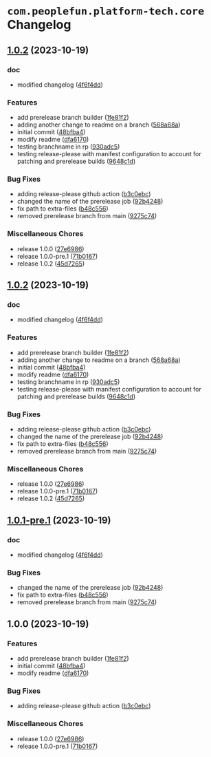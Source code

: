 # `com.peoplefun.platform-tech.core` Changelog

## [1.0.2](https://github.com/ianpilipski-pf/test-release-please/compare/v1.0.2-pre.1...1.0.2) (2023-10-19)


### doc

* modified changelog ([4f6f4dd](https://github.com/ianpilipski-pf/test-release-please/commit/4f6f4dd550687ccd0d33e350fffea7fda48cf33d))


### Features

* add prerelease branch builder ([1fe81f2](https://github.com/ianpilipski-pf/test-release-please/commit/1fe81f21abe89b19bbf6ebc03d071bf282223b7d))
* adding another change to readme on a branch ([568a68a](https://github.com/ianpilipski-pf/test-release-please/commit/568a68a705f94fdef2bad69f5796eca3b95c658d))
* initial commit ([48bfba4](https://github.com/ianpilipski-pf/test-release-please/commit/48bfba4292d181f311447d91280ef2008cd7358f))
* modify readme ([dfa6170](https://github.com/ianpilipski-pf/test-release-please/commit/dfa617080ed3f8abf648b8f9e436d9ab3f70fb1c))
* testing branchname in rp ([930adc5](https://github.com/ianpilipski-pf/test-release-please/commit/930adc516ca860bc631b5384b3a696ed3a89d7e6))
* testing release-please with manifest configuration to account for patching and prerelease builds ([9648c1d](https://github.com/ianpilipski-pf/test-release-please/commit/9648c1da934fe8787883dc96bf9e5cdb3a0d1c98))


### Bug Fixes

* adding release-please github action ([b3c0ebc](https://github.com/ianpilipski-pf/test-release-please/commit/b3c0ebc1f3d83a0a5bf8e6dddec6d2655363fd2b))
* changed the name of the prerelease job ([92b4248](https://github.com/ianpilipski-pf/test-release-please/commit/92b4248067f6da18edaa943381cb47f202680cfd))
* fix path to extra-files ([b48c556](https://github.com/ianpilipski-pf/test-release-please/commit/b48c556b3047e2ac9fec220e22336c23d13fa7ad))
* removed prerelease branch from main ([9275c74](https://github.com/ianpilipski-pf/test-release-please/commit/9275c74893bc314a59a1d20343f01903b990a7a2))


### Miscellaneous Chores

* release 1.0.0 ([27e6986](https://github.com/ianpilipski-pf/test-release-please/commit/27e698678282b6dd6568665da198e575ac06be2f))
* release 1.0.0-pre.1 ([71b0167](https://github.com/ianpilipski-pf/test-release-please/commit/71b0167168d33c86f1bed06dd01e63926b0be713))
* release 1.0.2 ([45d7265](https://github.com/ianpilipski-pf/test-release-please/commit/45d7265cd4ee0f3dc4a1b017a2e5278bd5e9d263))

## [1.0.2](https://github.com/ianpilipski-pf/test-release-please/compare/v1.0.1...1.0.2) (2023-10-19)


### doc

* modified changelog ([4f6f4dd](https://github.com/ianpilipski-pf/test-release-please/commit/4f6f4dd550687ccd0d33e350fffea7fda48cf33d))


### Features

* add prerelease branch builder ([1fe81f2](https://github.com/ianpilipski-pf/test-release-please/commit/1fe81f21abe89b19bbf6ebc03d071bf282223b7d))
* adding another change to readme on a branch ([568a68a](https://github.com/ianpilipski-pf/test-release-please/commit/568a68a705f94fdef2bad69f5796eca3b95c658d))
* initial commit ([48bfba4](https://github.com/ianpilipski-pf/test-release-please/commit/48bfba4292d181f311447d91280ef2008cd7358f))
* modify readme ([dfa6170](https://github.com/ianpilipski-pf/test-release-please/commit/dfa617080ed3f8abf648b8f9e436d9ab3f70fb1c))
* testing branchname in rp ([930adc5](https://github.com/ianpilipski-pf/test-release-please/commit/930adc516ca860bc631b5384b3a696ed3a89d7e6))
* testing release-please with manifest configuration to account for patching and prerelease builds ([9648c1d](https://github.com/ianpilipski-pf/test-release-please/commit/9648c1da934fe8787883dc96bf9e5cdb3a0d1c98))


### Bug Fixes

* adding release-please github action ([b3c0ebc](https://github.com/ianpilipski-pf/test-release-please/commit/b3c0ebc1f3d83a0a5bf8e6dddec6d2655363fd2b))
* changed the name of the prerelease job ([92b4248](https://github.com/ianpilipski-pf/test-release-please/commit/92b4248067f6da18edaa943381cb47f202680cfd))
* fix path to extra-files ([b48c556](https://github.com/ianpilipski-pf/test-release-please/commit/b48c556b3047e2ac9fec220e22336c23d13fa7ad))
* removed prerelease branch from main ([9275c74](https://github.com/ianpilipski-pf/test-release-please/commit/9275c74893bc314a59a1d20343f01903b990a7a2))


### Miscellaneous Chores

* release 1.0.0 ([27e6986](https://github.com/ianpilipski-pf/test-release-please/commit/27e698678282b6dd6568665da198e575ac06be2f))
* release 1.0.0-pre.1 ([71b0167](https://github.com/ianpilipski-pf/test-release-please/commit/71b0167168d33c86f1bed06dd01e63926b0be713))
* release 1.0.2 ([45d7265](https://github.com/ianpilipski-pf/test-release-please/commit/45d7265cd4ee0f3dc4a1b017a2e5278bd5e9d263))

## [1.0.1-pre.1](https://github.com/ianpilipski-pf/test-release-please/compare/1.0.0...1.0.1-pre.1) (2023-10-19)


### doc

* modified changelog ([4f6f4dd](https://github.com/ianpilipski-pf/test-release-please/commit/4f6f4dd550687ccd0d33e350fffea7fda48cf33d))


### Bug Fixes

* changed the name of the prerelease job ([92b4248](https://github.com/ianpilipski-pf/test-release-please/commit/92b4248067f6da18edaa943381cb47f202680cfd))
* fix path to extra-files ([b48c556](https://github.com/ianpilipski-pf/test-release-please/commit/b48c556b3047e2ac9fec220e22336c23d13fa7ad))
* removed prerelease branch from main ([9275c74](https://github.com/ianpilipski-pf/test-release-please/commit/9275c74893bc314a59a1d20343f01903b990a7a2))

## 1.0.0 (2023-10-19)


### Features

* add prerelease branch builder ([1fe81f2](https://github.com/ianpilipski-pf/test-release-please/commit/1fe81f21abe89b19bbf6ebc03d071bf282223b7d))
* initial commit ([48bfba4](https://github.com/ianpilipski-pf/test-release-please/commit/48bfba4292d181f311447d91280ef2008cd7358f))
* modify readme ([dfa6170](https://github.com/ianpilipski-pf/test-release-please/commit/dfa617080ed3f8abf648b8f9e436d9ab3f70fb1c))


### Bug Fixes

* adding release-please github action ([b3c0ebc](https://github.com/ianpilipski-pf/test-release-please/commit/b3c0ebc1f3d83a0a5bf8e6dddec6d2655363fd2b))


### Miscellaneous Chores

* release 1.0.0 ([27e6986](https://github.com/ianpilipski-pf/test-release-please/commit/27e698678282b6dd6568665da198e575ac06be2f))
* release 1.0.0-pre.1 ([71b0167](https://github.com/ianpilipski-pf/test-release-please/commit/71b0167168d33c86f1bed06dd01e63926b0be713))
